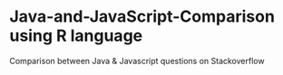 # Java-and-JavaScript-Comparison using R language
Comparison between Java &amp; Javascript questions on Stackoverflow
